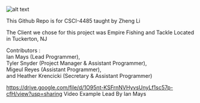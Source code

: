 ![alt text](https://github.com/stockton-maysi/EmpireFishing/blob/main/static/images/logo.png?raw=true)

This Github Repo is for CSCI-4485 taught by Zheng Li  

The Client we chose for this project was Empire Fishing and Tackle Located in Tuckerton, NJ

Contributors : 
<br>Ian Mays                (Lead Programmer), 
<br>Tyler Snyder            (Project Manager & Assistant Programmer), 
<br>Migeul Reyes            (Assistant Programmer), 
<br>and Heather Krencicki   (Secretary & Assistant Programmer)

https://drive.google.com/file/d/1O95nt-KSFrnNVHyvsUnyLf1sc57p-cfH/view?usp=sharing
Video Example Lead By Ian Mays
